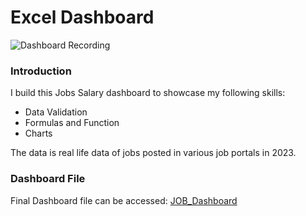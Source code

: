 # Excel Dashboard
 ![Dashboard Recording](https://github.com/user-attachments/assets/8c96d603-d487-488b-8054-d0327a73e8f0)

### Introduction
I build this Jobs Salary dashboard to showcase my following skills:

- Data Validation
- Formulas and Function
- Charts
  
The data is real life data of jobs posted in various job portals in 2023. 


### Dashboard File
Final Dashboard file can be accessed: [JOB_Dashboard](https://github.com/rahulyadav392/Excel-Dashboard/blob/main/Salary%20Dashboard.xlsx)
